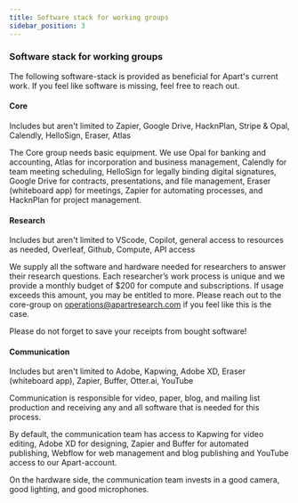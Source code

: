 ```yaml
---
title: Software stack for working groups
sidebar_position: 3
---
```


<!-- Yay, no errors, warnings, or alerts! -->

### Software stack for working groups

The following software-stack is provided as beneficial for Apart's current work. If you feel like software is missing, feel free to reach out.

#### Core

Includes but aren't limited to Zapier, Google Drive, HacknPlan, Stripe & Opal, Calendly, HelloSign, Eraser, Atlas

The Core group needs basic equipment. We use Opal for banking and accounting, Atlas for incorporation and business management, Calendly for team meeting scheduling, HelloSign for legally binding digital signatures, Google Drive for contracts, presentations, and file management, Eraser (whiteboard app) for meetings, Zapier for automating processes, and HacknPlan for project management.

#### Research

Includes but aren't limited to VScode, Copilot, general access to resources as needed, Overleaf, Github, Compute, API access

We supply all the software and hardware needed for researchers to answer their research questions. Each researcher’s work process is unique and we provide a monthly budget of $200 for compute and subscriptions. If usage exceeds this amount, you may be entitled to more. Please reach out to the core-group on [operations@apartresearch.com](mailto:operations@apartresearch.com) if you feel like this is the case.

Please do not forget to save your receipts from bought software!

#### Communication

Includes but aren't limited to Adobe, Kapwing, Adobe XD, Eraser (whiteboard app), Zapier, Buffer, Otter.ai, YouTube

Communication is responsible for video, paper, blog, and mailing list production and receiving any and all software that is needed for this process.

By default, the communication team has access to Kapwing for video editing, Adobe XD for designing, Zapier and Buffer for automated publishing, Webflow for web management and blog publishing and YouTube access to our Apart-account.

On the hardware side, the communication team invests in a good camera, good lighting, and good microphones.
